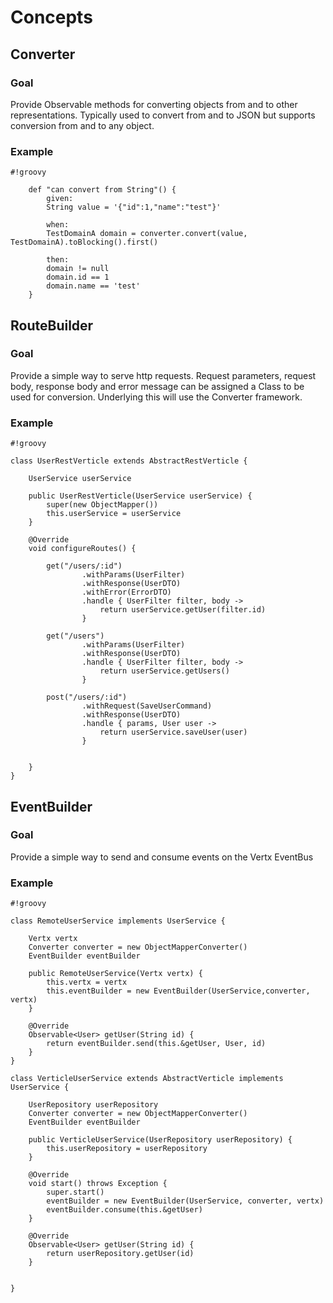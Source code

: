 # Concepts #

## Converter ##

### Goal ###
Provide Observable methods for converting objects from and to other representations. Typically used to convert from and to JSON but supports conversion from and to any object.

### Example ###

```
#!groovy

    def "can convert from String"() {
        given:
        String value = '{"id":1,"name":"test"}'

        when:
        TestDomainA domain = converter.convert(value, TestDomainA).toBlocking().first()

        then:
        domain != null
        domain.id == 1
        domain.name == 'test'
    }
```


## RouteBuilder ##

### Goal ###
Provide a simple way to serve http requests. Request parameters, request body, response body and error message can be assigned a Class to be used for conversion. Underlying this will use the Converter framework.

### Example ###


```
#!groovy

class UserRestVerticle extends AbstractRestVerticle {

    UserService userService

    public UserRestVerticle(UserService userService) {
        super(new ObjectMapper())
        this.userService = userService
    }

    @Override
    void configureRoutes() {

        get("/users/:id")
                .withParams(UserFilter)
                .withResponse(UserDTO)
                .withError(ErrorDTO)
                .handle { UserFilter filter, body ->
                    return userService.getUser(filter.id)
                }

        get("/users")
                .withParams(UserFilter)
                .withResponse(UserDTO)
                .handle { UserFilter filter, body ->
                    return userService.getUsers()
                }

        post("/users/:id")
                .withRequest(SaveUserCommand)
                .withResponse(UserDTO)
                .handle { params, User user ->
                    return userService.saveUser(user)
                }


    }
}
```

## EventBuilder ##

### Goal ###
Provide a simple way to send and consume events on the Vertx EventBus

### Example ###


```
#!groovy

class RemoteUserService implements UserService {

    Vertx vertx
    Converter converter = new ObjectMapperConverter()
    EventBuilder eventBuilder

    public RemoteUserService(Vertx vertx) {
        this.vertx = vertx
        this.eventBuilder = new EventBuilder(UserService,converter, vertx)
    }

    @Override
    Observable<User> getUser(String id) {
        return eventBuilder.send(this.&getUser, User, id)
    }
}

class VerticleUserService extends AbstractVerticle implements UserService {

    UserRepository userRepository
    Converter converter = new ObjectMapperConverter()
    EventBuilder eventBuilder

    public VerticleUserService(UserRepository userRepository) {
        this.userRepository = userRepository
    }

    @Override
    void start() throws Exception {
        super.start()
        eventBuilder = new EventBuilder(UserService, converter, vertx)
        eventBuilder.consume(this.&getUser)
    }

    @Override
    Observable<User> getUser(String id) {
        return userRepository.getUser(id)
    }


}




```